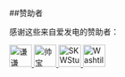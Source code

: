 ﻿##赞助者

感谢这些来自爱发电的赞助者：

<!-- AFDIAN-ACTION:START -->

<a href="https://afdian.net/u/fb956ee0967411eaaa5a52540025c377">
    <img src="https://pic1.afdiancdn.com/user/fb956ee0967411eaaa5a52540025c377/avatar/b770acd9d3a3a9f7c4087e92b1d46ad4_w1080_h1080_s11.jpg?imageView2/1/w/120/h/120" width="40" height="40" alt="谦谦yaosiqian" title="谦谦yaosiqian"/>
</a>
<a href="https://afdian.net/u/55c079ea268611eb9a4852540025c377">
    <img src="https://pic1.afdiancdn.com/default/avatar/avatar-blue.png?imageView2/1/w/120/h/120" width="40" height="40" alt="帅宝" title="帅宝"/>
</a>
<a href="https://afdian.net/u/3e814cb6249211eea2f752540025c377">
    <img src="https://pic1.afdiancdn.com/user/3e814cb6249211eea2f752540025c377/avatar/9079ba3b49b78d49da1bb2c0e9c6a839_w1024_h1024_s177.jpg?imageView2/1/w/120/h/120" width="40" height="40" alt="SKWStudios" title="SKWStudios"/>
</a>
<a href="https://afdian.net/u/a5d575eabc3f11eaa5a452540025c377">
    <img src="https://pic1.afdiancdn.com/user/a5d575eabc3f11eaa5a452540025c377/avatar/66592060ae8b0db60c36922d6ca8f515_w639_h640_s133.jpg?imageView2/1/w/120/h/120" width="40" height="40" alt="Washtile645" title="Washtile645"/>
</a>
<!-- 注意: 尽量将标签前靠,否则经测试可能被 GitHub 解析为代码块 -->
<!-- AFDIAN-ACTION:END -->